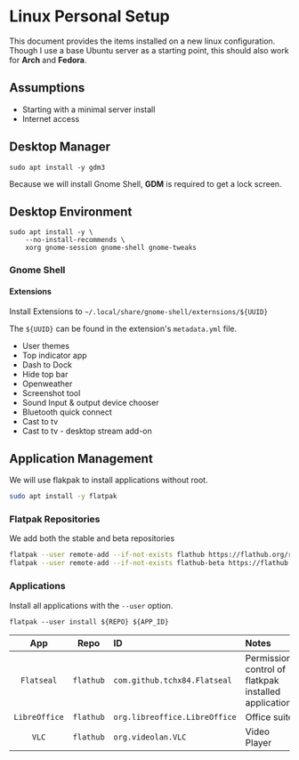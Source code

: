 # Linux Personal Setup

This document provides the items installed on a new linux configuration. Though I use a base Ubuntu server as a starting point, this should also work for **Arch** and **Fedora**.

## Assumptions
- Starting with a minimal server install
- Internet access

## Desktop Manager

```
sudo apt install -y gdm3
```

Because we will install Gnome Shell, **GDM** is required to get a lock screen.

## Desktop Environment

```
sudo apt install -y \
    --no-install-recommends \
    xorg gnome-session gnome-shell gnome-tweaks
```

### Gnome Shell 

#### Extensions

Install Extensions to `~/.local/share/gnome-shell/externsions/${UUID}`

The `${UUID}` can be found in the extension's `metadata.yml` file.

- User themes
- Top indicator app
- Dash to Dock
- Hide top bar
- Openweather
- Screenshot tool
- Sound Input & output device chooser
- Bluetooth quick connect
- Cast to tv
- Cast to tv - desktop stream add-on

## Application Management

We will use flakpak to install applications without root.

```bash
sudo apt install -y flatpak
```

### Flatpak Repositories

We add both the stable and beta repositories

```bash
flatpak --user remote-add --if-not-exists flathub https://flathub.org/repo/flathub.flatpakrepo
flatpak --user remote-add --if-not-exists flathub-beta https://flathub.org/beta-repo/flathub-beta.flatpakrepo
```

### Applications

Install all applications with the `--user` option.

```
flatpak --user install ${REPO} ${APP_ID}
```

| App | Repo | ID | Notes |
|:---:|:---:|:---|:---|
| `Flatseal` | `flathub` | `com.github.tchx84.Flatseal` | Permission control of flatkpak installed applications |
| `LibreOffice` | `flathub` | `org.libreoffice.LibreOffice` | Office suite |
| `VLC` | `flathub` | `org.videolan.VLC` | Video Player |

